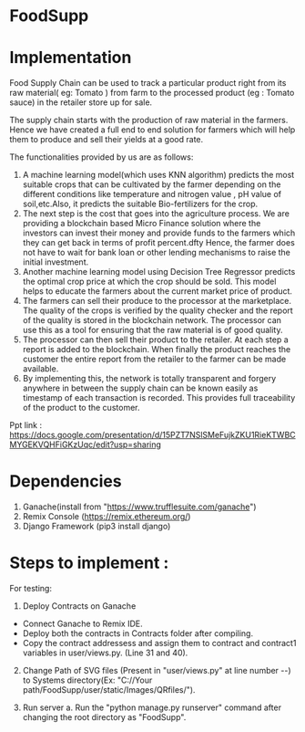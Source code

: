 # FoodSupp 

# Implementation
Food Supply Chain can be used to track a particular product right from its raw material( eg: Tomato ) from farm to the processed product (eg : Tomato sauce) in the retailer store up for sale.

The supply chain starts with the production of raw material in the farmers. Hence we have created a full end to end solution for farmers which will help them to produce and sell their yields at a good rate.

The functionalities provided by us are as follows:
1. A machine learning model(which uses KNN algorithm)  predicts the most suitable crops that can be cultivated by the farmer depending on the different conditions like temperature and nitrogen value , pH value of soil,etc.Also, it predicts the suitable Bio-fertilizers for the crop.
2. The next step is the cost that goes into the agriculture process. We are providing a blockchain based Micro Finance solution where the investors can invest their money and provide funds to the farmers which they can get back in terms of profit percent.dfty Hence, the farmer does not have to wait for bank loan or other lending mechanisms to raise the initial investment.
3. Another machine learning model using Decision Tree Regressor predicts the optimal crop price at which the crop should be sold. This model helps to educate the farmers about the current market price of product.
4. The farmers can sell their produce to the processor at the marketplace. The quality of the crops is verified by the quality checker and the report of the quality is stored in the blockchain network. The processor can use this as a tool for ensuring that the raw material is of good quality.
5. The processor can then sell their product to the retailer. At each step a report is added to the blockchain. When finally the product reaches the customer the entire report from the retailer to the farmer can be made available. 
6. By implementing this, the network is totally transparent and forgery anywhere in between the supply chain can be known easily as timestamp of each transaction is recorded. This provides full traceability of the product to the customer.  


Ppt link : https://docs.google.com/presentation/d/15PZT7NSlSMeFujkZKU1RieKTWBCMYGEKVQHFiGKzUqc/edit?usp=sharing


# Dependencies 
1. Ganache(install from "https://www.trufflesuite.com/ganache")
2. Remix Console (https://remix.ethereum.org/)
3. Django Framework (pip3 install django)

# Steps to implement :
For testing:

1. Deploy Contracts on Ganache
-  Connect Ganache to Remix IDE.
-  Deploy both the contracts in Contracts folder after compiling.
-  Copy the contract addressess and assign them to contract and contract1 variables in user/views.py. (Line 31 and 40).
  
2. Change Path of SVG files (Present in "user/views.py" at line number --) to Systems directory(Ex: "C://Your path/FoodSupp/user/static/Images/QRfiles/").

3. Run server 
  a. Run the "python manage.py runserver" command after changing the root directory as "FoodSupp".
